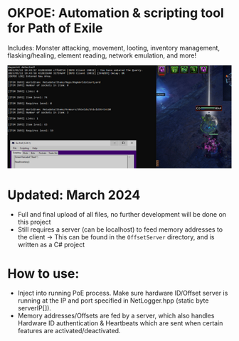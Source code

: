 # OKPOE: Automation &amp; scripting tool for Path of Exile

Includes: Monster attacking, movement, looting, inventory management, flasking/healing, element reading, network emulation, and more!

![Alt text](gopoe.PNG?raw=true "Sample")  

# Updated: March 2024  
- Full and final upload of all files, no further development will be done on this project
- Still requires a server (can be localhost) to feed memory addresses to the client -> This can be found in the `OffsetServer` directory, and is written as a C# project

# How to use:  
- Inject into running PoE process. Make sure hardware ID/Offset server is running at the IP and port specified in NetLogger.hpp (static byte serverIP[]).  
- Memory addresses/Offsets are fed by a server, which also handles Hardware ID authentication & Heartbeats which are sent when certain features are activated/deactivated.